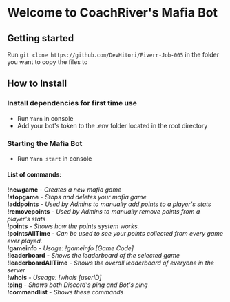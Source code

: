 # Welcome to CoachRiver's Mafia Bot

## Getting started
Run `git clone https://github.com/DevHitori/Fiverr-Job-005` in the folder you want to copy the files to

## How to Install
### Install dependencies for first time use
+ Run `Yarn` in console
+ Add your bot's token to the .env folder located in the root directory
### Starting the Mafia Bot
+ Run `Yarn start` in console

#### List of commands:
   **!newgame** - *Creates a new mafia game*  
   **!stopgame** - *Stops and deletes your mafia game*  
   **!addpoints** - *Used by Admins to manually add points to a player's stats*  
   **!removepoints** - *Used by Admins to manually remove points from a player's stats*  
   **!points** - *Shows how the points system works.*  
   **!pointsAllTime** - *Can be used to see your points collected from every game ever played.*  
   **!gameinfo** - *Usage: !gameinfo [Game Code]*  
   **!leaderboard** - *Shows the leaderboard of the selected game*  
   **!leaderboardAllTime** - *Shows the overall leaderboard of everyone in the server*  
   **!whois** - *Useage: !whois [userID]*  
   **!ping** - *Shows both Discord's ping and Bot's ping*  
   **!commandlist** - *Shows these commands*  
